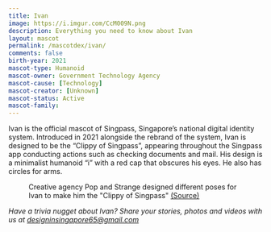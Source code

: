 ```yaml
---
title: Ivan
image: https://i.imgur.com/CcM009N.png
description: Everything you need to know about Ivan
layout: mascot
permalink: /mascotdex/ivan/
comments: false
birth-year: 2021
mascot-type: Humanoid
mascot-owner: Government Technology Agency
mascot-cause: [Technology]
mascot-creator: [Unknown]
mascot-status: Active
mascot-family: 
---
```


Ivan is the official mascot of Singpass, Singapore’s national digital identity system. Introduced in 2021 alongside the rebrand of the system, Ivan is designed to be the “Clippy of Singpass”, appearing throughout the Singpass app conducting actions such as checking documents and mail. His design is a minimalist humanoid “i” with a red cap that obscures his eyes. He also has circles for arms. 

<figure>
<img src="https://i.imgur.com/Ivl1LKp.png" alt="">
<figcaption>Creative agency Pop and Strange designed different poses for Ivan to make him the "Clippy of Singpass" <a href="https://www.popandstrange.com/popfolio/singpass-with-gov-tech-esd " target="_blank">(Source)</a></figcaption>
</figure>
 
<i>Have a trivia nugget about Ivan? Share your stories, photos and videos with us at designinsingapore65@gmail.com</i>
